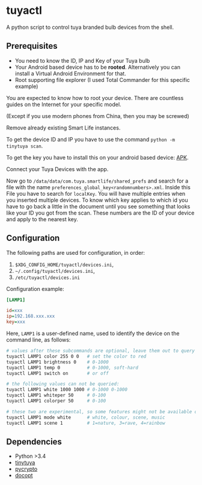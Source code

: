 # tuyactl

A python script to control tuya branded bulb devices from the shell.

## Prerequisites

* You need to know the ID, IP and Key of your Tuya bulb
* Your Android based device has to be **rooted**. Alternatively you can install a Virtual Android Environment for that.
* Root supporting file explorer (I used Total Commander for this specific example)

You are expected to know how to root your device. There are countless guides on the Internet for your specific model.

(Except if you use modern phones from China, then you may be screwed)

Remove already existing Smart Life instances.

To get the device ID and IP you have to use the command `python -m tinytuya scan`.

To get the key you have to install this on your android based device: [APK](https://www.apkmirror.com/apk/volcano-technology-limited/smart-life-smart-living/smart-life-smart-living-3-7-2-release/smart-life-smart-living-3-7-2-android-apk-download/download/).

Connect your Tuya Devices with the app.

Now go to `/data/data/com.tuya.smartlife/shared_prefs` and search for a file with the name `preferences_global_key<randomnumbers>.xml`.
Inside this File you have to search for `localKey`. You will have multiple entries when you inserted multiple devices.
To know which key applies to which id you have to go back a little in the document until you see something that looks like your ID you got from the scan.
These numbers are the ID of your device and apply to the nearest key.

## Configuration

The following paths are used for configuration, in order:

1. `$XDG_CONFIG_HOME/tuyactl/devices.ini`,
2. `~/.config/tuyactl/devices.ini`,
3. `/etc/tuyactl/devices.ini`

Configuration example:

```ini
[LAMP1]

id=xxx
ip=192.168.xxx.xxx
key=xxx
```

Here, `LAMP1` is a user-defined name, used to identify the device on the command line, as follows:

```sh
# values after these subcommands are optional, leave them out to query the information instead
tuyactl LAMP1 color 255 0 0   # set the color to red
tuyactl LAMP1 brightness 0    # 0-1000
tuyactl LAMP1 temp 0          # 0-1000, soft-hard
tuyactl LAMP1 switch on       # or off

# the following values can not be queried:
tuyactl LAMP1 white 1000 1000 # 0-1000 0-1000
tuyactl LAMP1 whiteper 50     # 0-100
tuyactl LAMP1 colorper 50     # 0-100

# these two are experimental, so some features might not be available on your device
tuyactl LAMP1 mode white      # white, colour, scene, music
tuyactl LAMP1 scene 1         # 1=nature, 3=rave, 4=rainbow
```

## Dependencies
* Python >3.4
* [tinytuya](https://pypi.org/project/tinytuya/)
* [pycrypto](https://pypi.org/project/pycrypto/)
* [docopt](https://pypi.org/project/docopt/)
